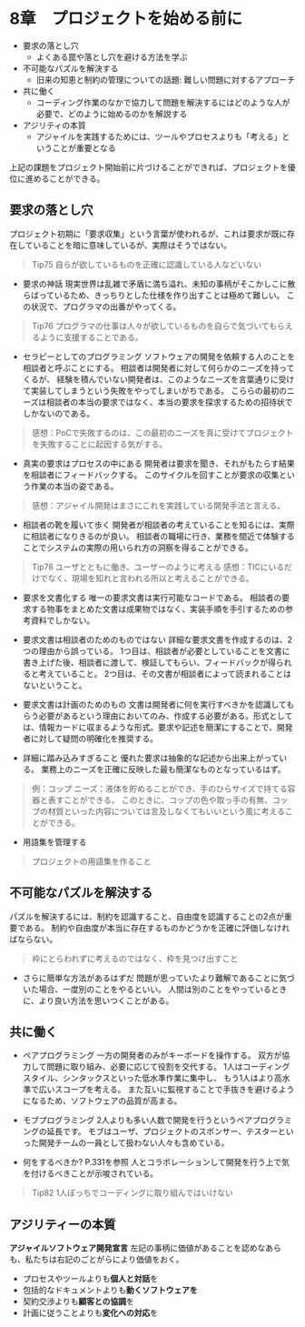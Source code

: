 # 8章　プロジェクトを始める前に

- 要求の落とし穴
    - よくある罠や落とし穴を避ける方法を学ぶ
- 不可能なパズルを解決する
    - 旧来の知恵と制約の管理についての話題: 難しい問題に対するアプローチ
- 共に働く
    - コーディング作業のなかで協力して問題を解決するにはどのような人が必要で、どのように始めるのかを解説する
- アジリティの本質
    - アジャイルを実践するためには、ツールやプロセスよりも「考える」ということが重要となる

上記の課題をプロジェクト開始前に片づけることができれば、プロジェクトを優位に進めることができる。

## 要求の落とし穴
プロジェクト初期に「要求収集」という言葉が使われるが、これは要求が既に存在していることを暗に意味しているが、実際はそうではない。
> Tip75 自らが欲しているものを正確に認識している人などいない

- 要求の神話
現実世界は乱雑で矛盾に満ち溢れ、未知の事柄がそこかしこに散らばっているため、きっちりとした仕様を作り出すことは極めて難しい。
この状況で、プログラマの出番がやってくる。
> Tip76 プログラマの仕事は人々が欲しているものを自らで気づいてもらえるように支援することである。

- セラピーとしてのプログラミング
ソフトウェアの開発を依頼する人のことを相談者と呼ぶことにする。
相談者は開発者に対して何らかのニーズを持ってくるが、
経験を積んでいない開発者は、このようなニーズを言葉通りに受けて実装してしまうという失敗をやってしまいがちである。
こららの最初のニーズは相談者の本当の要求ではなく、本当の要求を探求するための招待状でしかないのである。
> 感想：PoCで失敗するのは、この最初のニーズを真に受けてプロジェクトを失敗することに起因する気がする。

- 真実の要求はプロセスの中にある
開発者は要求を聞き、それがもたらす結果を相談者にフィードバックする。
このサイクルを回すことが要求の収集という作業の本当の姿である。
> 感想：アジャイル開発はまさにこれを実践している開発手法と言える。

- 相談者の靴を履いて歩く
開発者が相談者の考えていることを知るには、実際に相談者になりきるのが良い。
相談者の職場に行き、業務を間近で体験することでシステムの実際の用いられ方の洞察を得ることができる。
> Tip78 ユーザとともに働き、ユーザーのように考える
> 感想：TICにいるだけでなく、現場を知れと言われる所以と考えることができる。

- 要求を文書化する
唯一の要求文書は実行可能なコードである。
相談者の要求する物事をまとめた文書は成果物ではなく、実装手順を手引するための参考資料でしかない。

- 要求文書は相談者のためのものではない
詳細な要求文書を作成するのは、2つの理由から誤っている。
1つ目は、相談者が必要としていることを文書に書き上げた後、相談者に渡して、検証してもらい、フィードバックが得られると考えていること。
2つ目は、その文書が相談者によって読まれることはないということ。

- 要求文書は計画のためのもの
文書は開発者に何を実行すべきかを認識してもらう必要があるという理由においてのみ、作成する必要がある。形式としては、情報カードに収まるような形式。要求や記述を簡潔にすることで、開発者に対して疑問の明確化を推奨する。

- 詳細に踏み込みすぎること
優れた要求は抽象的な記述から出来上がっている。
業務上のニーズを正確に反映した最も簡潔なものとなっているはず。
> 例：コップ
> ニーズ：液体を貯めることができ、手のひらサイズで持てる容器と表すことができる。
> このときに、コップの色や取っ手の有無、コップの材質といった内容については言及しなくてもいいという風に考えることができる。

- 用語集を管理する
>  プロジェクトの用語集を作ること

## 不可能なパズルを解決する
パズルを解決するには、制約を認識すること、自由度を認識することの2点が重要である。
制約や自由度が本当に存在するものかどうかを正確に評価しなければならない。
> 枠にとらわれずに考えるのではなく、枠を見つけ出すこと

- さらに簡単な方法があるはずだ
問題が思っていたより難解であることに気づいた場合、一度別のことをやるといい。
人間は別のことをやっているときに、より良い方法を思いつくことがある。


## 共に働く
- ペアプログラミング
一方の開発者のみがキーボードを操作する。
双方が協力して問題に取り組み、必要に応じて役割を交代する。
1人はコーディングスタイル、シンタックスといった低水準作業に集中し、
もう1人はより高水準で広いスコープを考える。
また互いに監視することで手抜きを避けるようになるため、ソフトウェアの品質が高まる。

- モブプログラミング
2人よりも多い人数で開発を行うというペアプログラミングの延長です。
モブはユーザ、プロジェクトのスポンサー、テスターといった開発チームの一員として扱わない人々も含めている。

- 何をするべきか?
P.331を参照
人とコラボレーションして開発を行う上で気を付けるべきことが示唆されている。
> Tip82 1人ぼっちでコーディングに取り組んではいけない

## アジリティーの本質
**アジャイルソフトウェア開発宣言**
左記の事柄に価値があることを認めなあらも、私たちは右記のごとがらにより価値をおく。
- プロセスやツールよりも**個人と対話**を
- 包括的なドキュメントよりも**動くソフトウェアを**
- 契約交渉よりも**顧客との協調**を
- 計画に従うことよりも**変化への対応**を